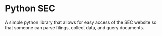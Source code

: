 # Python SEC
A simple python library that allows for easy access of the SEC website so that someone can parse filings, collect data, and query documents.
